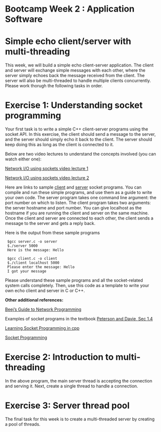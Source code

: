 # Bootcamp Week 2 : Application Software
# Simple echo client/server with multi-threading

This week, we will build a simple echo client-server application. The client and server will exchange simple messages with each other, where the server simply echoes back the message received from the client. The server will also be multi-threaded to handle multiple clients concurrently. Please work thorugh the following tasks in order.

# Exercise 1: Understanding socket programming

Your first task is to write a simple C++ client-server programs using the socket API. In this exercise, the client should send a message to the server, and the server should simply echo it back to the client. The server should keep doing this as long as the client is connected to it. 

Below are two video lectures to understand the concepts involved (you can watch either one):

[Network I/O using sockets video lecture 1](https://youtu.be/2TrQXSFgqBY)

[Network I/O using sockets video lecture 2](https://youtu.be/UIH-cqUjcM0)

Here are links to sample [client](https://www.cse.iitb.ac.in/~mythili/os/labs/lab-kvserver/simple-client.c) and [server](https://www.cse.iitb.ac.in/~mythili/os/labs/lab-kvserver/simple-server.c) socket programs. You can compile and run these simple programs, and use them as a guide to write your own code. The server program takes one command line argument: the port number on which to listen. The client program takes two arguments: the server hostname and port number. You can give localhost as the hostname if you are running the client and server on the same machine. Once the client and server are connected to each other, the client sends a message to the server and gets a reply back. 

Here is the output from these sample programs

   ```console
    $gcc server.c -o server
    $./server 5000
    Here is the message: Hello
 ```
   ```console
    $gcc client.c -o client
    $./client localhost 5000
    Please enter the message: Hello
    I got your message
```


Please understand these sample programs and all the socket-related system calls completely. Then, use this code as a template to write your own echo client and server in C or C++. 

**Other additional references:** 

[Beej’s Guide to Network Programming](https://beej.us/guide/bgnet/html/) 

Examples of socket programs in the textbook [Peterson and Davie, Sec 1.4](https://book.systemsapproach.org/foundation/software.html?highlight=socket#application-programming-interface-sockets)

[Learning Socket Programming in cpp](https://www.codingninjas.com/blog/2020/07/06/learning-socket-programming-in-c/)

[Socket Programming](https://www.geeksforgeeks.org/socket-programming-cc/)


# Exercise 2: Introduction to multi-threading

In the above program, the main server thread is accepting the connection and serving it. Next, create a single thread to handle a connection.

# Exercise 3: Server thread pool

The final task for this week is to create a multi-threaded server by creating a pool of threads.
